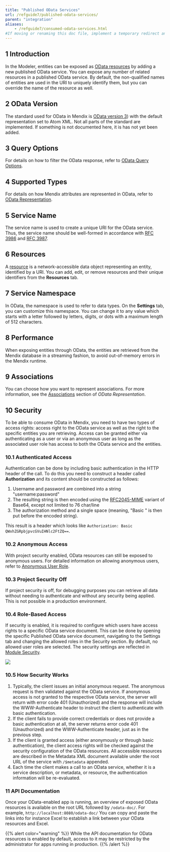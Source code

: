 ```yaml
---
title: "Published OData Services"
url: /refguide7/published-odata-services/
parent: "integration"
aliases:
    - /refguide7/consumed-odata-services.html
#If moving or renaming this doc file, implement a temporary redirect and let the respective team know they should update the URL in the product. See Mapping to Products for more details.
---
```


## 1 Introduction

In the Modeler, entities can be exposed as [OData resources](/refguide7/published-odata-resource/) by adding a new published OData service. You can expose any number of related resources in a published OData service. By default, the non-qualified names of entities are used in the URI to uniquely identify them, but you can override the name of the resource as well.

## 2 OData Version

The standard used for OData in Mendix is [OData version 3](http://www.odata.org/documentation/odata-version-3-0)) with the default representation set to Atom XML. Not all parts of the standard are implemented. If something is not documented here, it is has not yet been added.

## 3 Query Options

For details on how to filter the OData response, refer to [OData Query Options](/refguide7/odata-query-options/).

## 4 Supported Types

For details on how Mendix attributes are represented in OData, refer to [OData Representation](/refguide7/odata-representation/).

## 5 Service Name

The service name is used to create a unique URI for the OData service. Thus, the service name should be well-formed in accordance with [RFC 3986](https://tools.ietf.org/html/rfc3986) and [RFC 3987](https://tools.ietf.org/html/rfc3987).

## 6 Resources

A [resource](/refguide7/published-odata-resource/) is a network-accessible data object representing an entity, identified by a URI. You can add, edit, or remove resources and their unique identifiers from the **Resources** tab. 

## 7 Service Namespace

In OData, the namespace is used to refer to data types. On the **Settings** tab, you can customize this namespace. You can change it to any value which starts with a letter followed by letters, digits, or dots with a maximum length of 512 characters.

## 8 Performance

When exposing entities through OData, the entities are retrieved from the Mendix database in a streaming fashion, to avoid out-of-memory errors in the Mendix runtime.

## 9 Associations

You can choose how you want to represent associations. For more information, see the [Associations](/refguide7/odata-representation/#associations) section of *OData Representation*.

## 10 Security

To be able to consume OData in Mendix, you need to have two types of access rights: access right to the OData service as well as the right to the specific entities you are retrieving. Access can be granted either via authenticating as a user or via an anonymous user as long as the associated user role has access to both the OData service and the entities.

### 10.1 Authenticated Access

Authentication can be done by including basic authentication in the HTTP header of the call. To do this you need to construct a header called **Authorization** and its content should be constructed as follows:

1.  Username and password are combined into a string "username:password"
2.  The resulting string is then encoded using the [RFC2045-MIME](https://tools.ietf.org/html/rfc2045) variant of Base64, except not limited to 76 char/line
3.  The authorization method and a single space (meaning, "Basic " is then put before the encoded string).

This result is a header which looks like `Authorization: Basic QWxhZGRpbjpvcGVuIHNlc2FtZQ==`.

### 10.2 Anonymous Access

With project security enabled, OData resources can still be exposed to anonymous users. For detailed information on allowing anonymous users, refer to [Anonymous User Role](/refguide7/anonymous-users/).

### 10.3 Project Security Off

If project security is off, for debugging purposes you can retrieve all data without needing to authenticate and without any security being applied. This is not possible in a production environment.

### 10.4 Role-Based Access

If security is enabled, it is required to configure which users have access rights to a specific OData service document. This can be done by opening the specific Published OData service document, navigating to the Settings tab and changing the allowed roles in the Security section. By default, no allowed user roles are selected. The security settings are reflected in [Module Security](/refguide7/module-security/).

![](/attachments/refguide7/desktop-modeler/integration/published-odata-services/16843927.png)

### 10.5 How Security Works

1.  Typically, the client issues an initial anonymous request. The anonymous request is then validated against the OData service. If anonymous access is not granted to the respective OData service, the server will return with error code 401 (Unauthorized) and the response will include the WWW-Authenticate header to instruct the client to authenticate with basic authentication.
2.  If the client fails to provide correct credentials or does not provide a basic authentication at all, the server returns error code 401 (Unauthorized) and the WWW-Authenticate header, just as in the previous step.
3.  If the client is granted access (either anonymously or through basic authentication), the client access rights will be checked against the security configuration of the OData resources. All accessible resources are described in the Metadata XML document available under the root URL of the service with `/$metadata` appended.
4.  Each time the client makes a call to an OData service, whether it is a service description, or metadata, or resource, the authentication information will be re-evaluated.

### 11 API Documentation

Once your OData-enabled app is running, an overview of exposed OData resources is available on the root URL followed by `/odata-doc/`. For example, `http://localhost:8080/odata-doc/` You can copy and paste the links into for instance Excel to establish a link between your OData resources and Excel.

{{% alert color="warning" %}}
While the API documentation for OData resources is enabled by default, access to it may be restricted by the administrator for apps running in production.
{{% /alert %}}
